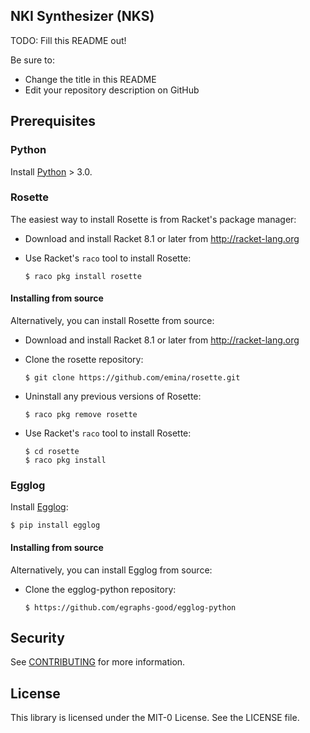 ## NKI Synthesizer (NKS)

TODO: Fill this README out!

Be sure to:

* Change the title in this README
* Edit your repository description on GitHub




## Prerequisites

### Python

Install [Python](https://www.python.org/downloads/) > 3.0.

### Rosette

The easiest way to install Rosette is from Racket's package manager:

* Download and install Racket 8.1 or later from http://racket-lang.org

* Use Racket's `raco` tool to install Rosette:

  `$ raco pkg install rosette`   

#### Installing from source

Alternatively, you can install Rosette from source:

* Download and install Racket 8.1 or later from http://racket-lang.org

* Clone the rosette repository:

  `$ git clone https://github.com/emina/rosette.git`

* Uninstall any previous versions of Rosette:

  `$ raco pkg remove rosette`
  
* Use Racket's `raco` tool to install Rosette:

  `$ cd rosette`  
  `$ raco pkg install`  

### Egglog

Install [Egglog](https://egglog-python.readthedocs.io/latest/):

  `$ pip install egglog`

#### Installing from source

Alternatively, you can install Egglog from source:

* Clone the egglog-python repository:

  `$ https://github.com/egraphs-good/egglog-python`


## Security

See [CONTRIBUTING](CONTRIBUTING.md#security-issue-notifications) for more information.

## License

This library is licensed under the MIT-0 License. See the LICENSE file.

